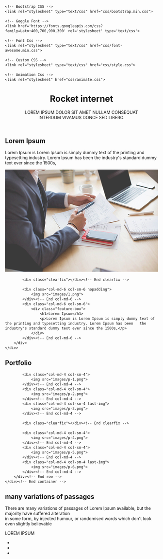 <html>
<head>
	<title>Rocket Internet by TEMPLATE STOCK</title>

	<!-- Bootstrap CSS -->
	<link rel="stylesheet" type="text/css" href="css/bootstrap.min.css">

	<!-- Goggle Font -->
	<link href='https://fonts.googleapis.com/css?family=Lato:400,700,900,300' rel='stylesheet' type='text/css'>

	<!-- Font Css -->
	<link rel="stylesheet" type="text/css" href="css/font-awesome.min.css">

	<!-- Custom CSS -->
	<link rel="stylesheet" type="text/css" href="css/style.css">

	<!-- Animation Css -->
	<link rel="stylesheet" href="css/animate.css">

</head>
<body>
<header>
	<div id="homeFullScreen">
		<div class="header-text">
			<h1>Rocket internet</h1>
			<div class="vertical-line"></div>
			<p>
				LOREM IPSUM DOLOR SIT AMET NULLAM CONSEQUAT 
				<br />
				INTERDUM VIVAMUS DONCE SED LIBERO.
			</p>
		</div><!-- End HeaderText -->
	</div><!-- End homeFullScreen -->
</header><!-- End Header -->

<!-- Feature -->

<section class="feature">
	<div class="container">
		<div class="row">
			<div class="col-md-6 col-sm-6">
				<div class="feature-box">
					<h1>Lorem Ipsum</h1>
					<p>Lorem Ipsum is Lorem Ipsum is simply dummy text of the printing and typesetting industry. Lorem Ipsum has been the industry's standard dummy text ever since the 1500s,</p>
				</div>
			</div><!-- End col-md-6 -->
			<div class="col-md-6 col-sm-6 nopadding">
				<img src="images/1.png">
			</div><!-- End col-md-6 -->

			<div class="clearfix"></div><!-- End clearfix -->

			<div class="col-md-6 col-sm-6 nopadding">
				<img src="images/1.png">
			</div><!-- End col-md-6 -->
			<div class="col-md-6 col-sm-6">
				<div class="feature-box">
					<h1>Lorem Ipsum</h1>
					<p>Lorem Ipsum is Lorem Ipsum is simply dummy text of the printing and typesetting industry. Lorem Ipsum has been 	the industry's standard dummy text ever since the 1500s,</p>
				</div>
			</div><!-- End col-md-6 -->
		</div>
	</div>
</section>

<!-- portfolio -->

<section class="portfolio">
	<div class="container">
		<div class="row">
			<div class="col-md-12">
				<h1 class="heading">Portfolio</h1>
			</div><!-- End col-md-12 -->

			<div class="col-md-4 col-sm-4">
				<img src="images/p-1.png">
			</div><!-- End col-md-4 -->
			<div class="col-md-4 col-sm-4">
				<img src="images/p-2.png">
			</div><!-- End col-md-4 -->
			<div class="col-md-4 col-sm-4 last-img">
				<img src="images/p-3.png">
			</div><!-- End col-md-4 -->

			<div class="clearfix"></div><!-- End clearfix -->

			<div class="col-md-4 col-sm-4">
				<img src="images/p-4.png">
			</div><!-- End col-md-4 -->
			<div class="col-md-4 col-sm-4">
				<img src="images/p-5.png">
			</div><!-- End col-md-4 -->
			<div class="col-md-4 col-sm-4 last-img">
				<img src="images/p-6.png">
			</div><!-- End col-md-4 -->
		</div><!-- End row -->
	</div><!-- End container -->
</section>

<!-- Call to Action -->
<section class="call-top-action text-center">
	<div class="container">
		<div class="row">
			<div class="col-md-12">
				<h1>many variations of passages</h1>
				<p>There are many variations of passages of Lorem Ipsum available, but the majority have suffered alteration 
				<br />
				in some form, by injected humour, or randomised words which don't look even slightly believable</p>
				<span>LOREM IPSUM</span>
			</div><!-- End col-md-12 -->
		</div><!-- End row -->
	</div><!-- End container -->
</section>

<!-- Footer -->
<footer>
	<ul class="in-line">
		<li><a href="#"><span><i class="fa fa-facebook"></i></span></a></li>
		<li><a href="#"><span><i class="fa fa-twitter"></i></span></a></li>
		<li><a href="#"><span><i class="fa fa-youtube"></i></span></a></li>
	</ul>
</footer>
	



<!-- Main JS -->
<script type="text/javascript" src="js/jquery-main.js"></script>

<!-- Bootstrap JS -->
<script type="text/javascript" src="js/bootstrap.min.js"></script>

<!-- Animation JS -->
<script type="text/javascript" src="js/wow.min.js"></script>

<!-- Custom JS -->
<script type="text/javascript" src="js/custom.js"></script>


</body>
</html>
